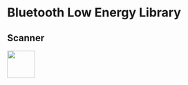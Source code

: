 # Bluetooth Low Energy Library
## Scanner
<img src="../app/src/main/res/drawable/ic_puckman.xml" width="64px" height="64px">